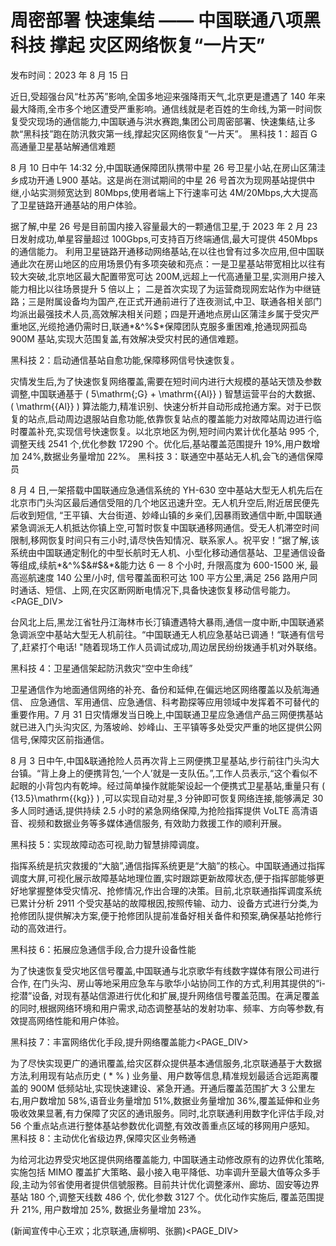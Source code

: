 # 周密部署 快速集结 —— 中国联通八项黑科技 撑起 灾区网络恢复“一片天”

发布时间：2023 年 8 月 15 日

近日,受超强台风“杜苏芮”影响,全国多地迎来强降雨天气,北京更是遭遇了 140 年来最大降雨,全市多个地区遭受严重影响。通信线就是老百姓的生命线,为第一时间恢复受灾现场的通信能力,中国联通与洪水赛跑,集团公司周密部署、快速集结,让多款“黑科技”跑在防汛救灾第一线,撑起灾区网络恢复“一片天”。 黑科技 1：超百 G 高通量卫星基站解通信难题

8 月 10 日中午 14:32 分,中国联通保障团队携带中星 26 号卫星小站,在房山区蒲洼乡成功开通 L900 基站。这是尚在测试期间的中星 26 号首次为现网基站提供中继,小站实测频宽达到 80Mbps,使用者端上下行速率可达 4M/20Mbps,大大提高了卫星链路开通基站的用户体验。

据了解,中星 26 号是目前国内接入容量最大的一颗通信卫星,于 2023 年 2 月 23 日发射成功,单星容量超过 100Gbps,可支持百万终端通信,最大可提供 450Mbps 的通信能力。 利用卫星链路开通移动网络基站,在以往也曾有过多次应用,但中国联通此次在房山地区的应用场景仍有多项突破和亮点：一是卫星基站带宽相比以往有较大突破,北京地区最大配置带宽可达 200M,远超上一代高通量卫星,实测用户接入能力相比以往场景提升 5 倍以上； 二是首次实现了为运营商现网宏站作为中继链路；三是附属设备均为国产,在正式开通前进行了连夜测试,中卫、联通各相关部门均派出最强技术人员,高效解决相关问题；四是开通地点房山区蒲洼乡属于受灾严重地区,光缆抢通仍需时日,联通*&^%\$*保障团队克服多重困难,抢通现网孤岛 900M 基站,实现大范围复盖,有效解决受灾村民的通信难题。

黑科技 2：启动通信基站自愈功能,保障移网信号快速恢复。

灾情发生后,为了快速恢复网络覆盖,需要在短时间内进行大规模的基站天馈及参数调整,中国联通基于 \( 5\mathrm{\;G} + \mathrm{{Al}} \) 智慧运营平台的大数据、 \( \mathrm{{Al}} \) 算法能力,精准识别、快速分析并自动形成抢通方案。对于已恢复的站点,启动周边退服站自愈功能,依靠恢复站点的覆盖能力对故障站周边进行临时覆盖补充,实现信号快速恢复。以北京地区为例,短时间内累计优化基站 995 个,调整天线 2541 个,优化参数 17290 个。优化后,基站覆盖范围提升 19%,用户数增加 24%,数据业务量增加 22%。 黑科技 3：联通空中基站无人机,会飞的通信保障员

8 月 4 日,一架搭载中国联通应急通信系统的 YH-630 空中基站大型无人机先后在北京市门头沟区最后通信受阻的几个地区迅速升空。无人机升空后,附近居民便先后收到短信, “王平镇、大台街道、妙峰山镇的乡亲们,因暴雨致通信中断,中国联通紧急调派无人机抵达你镇上空,可暂时恢复中国联通移网通信。受无人机滞空时间限制,移网恢复时间只有三小时,请尽快告知情况、联系家人。祝平安！”据了解,该系统由中国联通定制化的中型长航时无人机、小型化移动通信基站、卫星通信设备等组成,续航*&^%\$&#\$&*&能力达 6 一 8 个小时, 升限高度为 600-1500 米, 最高巡航速度 140 公里/小时, 信号覆盖面积可达 100 平方公里,满足 256 路用户同时通话、短信、上网,在灾区断网断电情况下,具备快速恢复移动信号能力。<PAGE_DIV> 

台风北上后,黑龙江省牡丹江海林市长汀镇遭遇特大暴雨,通信一度中断,中国联通紧急调派空中基站大型无人机前往。“中国联通无人机应急基站已调通！“联通有信号了,赶紧打个电话! "随着现场工作人员调试成功,周边居民纷纷拨通手机对外联络。

黑科技 4：卫星通信架起防汛救灾“空中生命线”

卫星通信作为地面通信网络的补充、备份和延伸,在偏远地区网络覆盖以及航海通信、 应急通信、军用通信、应急通信、科考勘探等应用领域中发挥着不可替代的重要作用。7 月 31 日灾情爆发当日晚上,中国联通卫星应急通信产品三网便携基站就已进入门头沟灾区, 为落坡岭、妙峰山、王平镇等多处受灾严重的地区提供公网信号,保障灾区前指通信。

8 月 3 日中午,中国&联通抢险人员再次背上三网便携卫星基站,步行前往门头沟大台镇。“背上身上的便携背包,‘一个人’就是一支队伍。”,工作人员表示,“这个看似不起眼的小背包内有乾坤。经过简单操作就能架设起一个便携式卫星基站,重量只有 \( {13.5}\mathrm{{kg}} \) ,可以实现自动对星,3 分钟即可恢复网络连接,能够满足 30 多人同时通话,提供持续 2.5 小时的紧急网络保障,为抢险指挥提供 VoLTE 高清语音、视频和数据业务等多媒体通信服务, 有效助力救援工作的顺利开展。

黑科技 5：实现故障动态可视,助力智慧排障调度。

指挥系统是抗灾救援的“大脑”,通信指挥系统更是“大脑”的核心。中国联通通过指挥调度大屏,可视化展示故障基站地理位置,实时跟踪更新故障状态,便于指挥部能够更好地掌握整体受灾情况、抢修情况,作出合理的决策。目前,北京联通指挥调度系统已累计分析 2911 个受灾基站的故障根因,按照传输、动力、设备方式进行分类,为抢修团队提供解决方案,便于抢修团队提前准备好相关备件和预案,确保基站抢修行动的高效进行。

黑科技 6：拓展应急通信手段,合力提升设备性能

为了快速恢复受灾地区信号覆盖,中国联通与北京歌华有线数字媒体有限公司进行合作, 在门头沟、房山等地采用应急车与歌华小站协同工作的方式,利用其提供的“i-挖潜”设备, 对现有基站信源进行优化和扩展,提升网络信号覆盖范围。在满足覆盖的同时,根据网络环境和用户需求,动态调整基站的发射功率、频率、方向等参数,有效提高网络性能和用户体验。

黑科技 7：丰富网络优化手段,提升网络覆盖能力<PAGE_DIV> 

为了尽快实现更广的通讯覆盖,给灾区群众提供基本通信服务,北京联通基于大数据方法,利用现有站点历史 \( * \% \) 业务量、用户数等信息,精准规划最适合远距离覆盖的 900M 低频站址,实现快速建设、紧急开通。开通后覆盖范围扩大 3 公里左右,用户数增加 58%,语音业务量增加 51%,数据业务量增加 36%,覆盖延伸和业务吸收效果显著,有力保障了灾区的通讯服务。同时,北京联通利用数字化评估手段,对 56 个重点站点进行整体基站参数优化调整,有效改善重点区域的移网用户感知。 黑科技 8：主动优化省级边界,保障灾区业务畅通

为给河北边界受灾地区提供网络覆盖能力, 中国联通主动修改原有的边界优化策略, 实施包括 MIMO 覆盖扩大策略、最小接入电平降低、功率调升至最大值等众多手段,主动为邻省使用者提供信號服務。目前共计优化调整涿州、廊坊、固安等边界基站 180 个,调整天线数 486 个, 优化参数 3127 个。优化动作实施后, 覆盖范围提升 21%, 用户数增加 25%, 数据业务量增加 23%。

(新闻宣传中心王欢；北京联通,唐柳明、张鹏)<PAGE_DIV> 